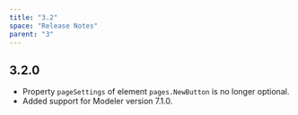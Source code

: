 ```yaml
---
title: "3.2"
space: "Release Notes"
parent: "3"
---
```


## 3.2.0

* Property `pageSettings` of element `pages.NewButton` is no longer optional.
* Added support for Modeler version 7.1.0.
